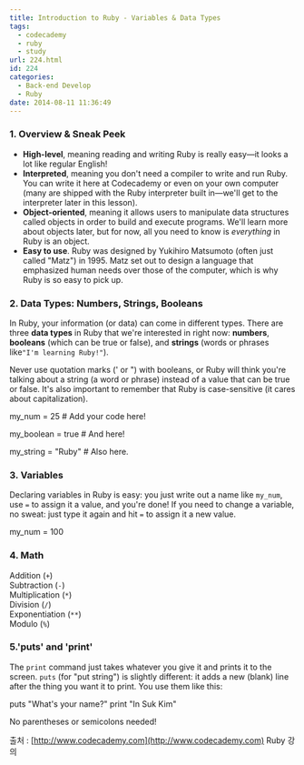 ```yaml
---
title: Introduction to Ruby - Variables & Data Types
tags:
  - codecademy
  - ruby
  - study
url: 224.html
id: 224
categories:
  - Back-end Develop
  - Ruby
date: 2014-08-11 11:36:49
---
```


### 1\. Overview & Sneak Peek

*   **High-level**, meaning reading and writing Ruby is really easy—it looks a lot like regular English!
*   **Interpreted**, meaning you don't need a compiler to write and run Ruby. You can write it here at Codecademy or even on your own computer (many are shipped with the Ruby interpreter built in—we'll get to the interpreter later in this lesson).
*   **Object-oriented**, meaning it allows users to manipulate data structures called objects in order to build and execute programs. We'll learn more about objects later, but for now, all you need to know is _everything_ in Ruby is an object.
*   **Easy to use**. Ruby was designed by Yukihiro Matsumoto (often just called "Matz") in 1995. Matz set out to design a language that emphasized human needs over those of the computer, which is why Ruby is so easy to pick up.

### 2\. Data Types: Numbers, Strings, Booleans

In Ruby, your information (or data) can come in different types. There are three **data types** in Ruby that we're interested in right now: **numbers**, **booleans** (which can be true or false), and **strings** (words or phrases like`"I'm learning Ruby!"`).

Never use quotation marks (' or ") with booleans, or Ruby will think you're talking about a string (a word or phrase) instead of a value that can be true or false. It's also important to remember that Ruby is case-sensitive (it cares about capitalization).

my_num = 25    # Add your code here!

my_boolean = true     # And here!

my_string = "Ruby"     # Also here.

### 3. Variables

Declaring variables in Ruby is easy: you just write out a name like `my_num`, use `=` to assign it a value, and you're done! If you need to change a variable, no sweat: just type it again and hit `=` to assign it a new value.

my_num = 100

### 4\. Math

Addition (`+`)  
Subtraction (`-`)  
Multiplication (`*`)  
Division (`/`)  
Exponentiation (`**`)  
Modulo (`%`)

### 5.'puts' and 'print'

The `print` command just takes whatever you give it and prints it to the screen. `puts` (for "put string") is slightly different: it adds a new (blank) line after the thing you want it to print. You use them like this:

puts "What's your name?"
print "In Suk Kim"

No parentheses or semicolons needed!

출처 : [http://www.codecademy.com](http://www.codecademy.com) Ruby 강의